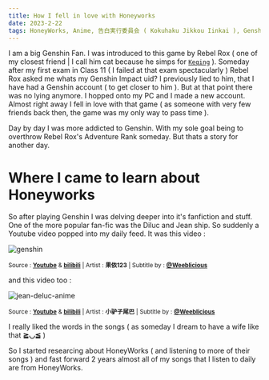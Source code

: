 ```yaml
---
title: How I fell in love with Honeyworks
date: 2023-2-22
tags: HoneyWorks, Anime, 告白実行委員会 ( Kokuhaku Jikkou Iinkai ), Genshin Impact, Rebel Rox
---
```


I am a big Genshin Fan. I was introduced to this game by Rebel Rox ( one of my closest friend | I call him cat because he simps for [`Keqing`](https://genshin-impact.fandom.com/wiki/Keqing) ). Someday after my first exam in Class 11 ( I failed at that exam spectacularly ) Rebel Rox asked me whats my Genshin Impact uid? I previously lied to him, that I have had a Genshin account ( to get closer to him ). But at that point there was no lying anymore. I hopped onto my PC and I made a new account. Almost right away I fell in love with that game ( as someone with very few friends back then, the game was my only way to pass time ).

Day by day I was more addicted to Genshin. With my sole goal being to overthrow Rebel Rox's Adventure Rank someday. But thats a story for another day.

# Where I came to learn about Honeyworks

So after playing Genshin I was delving deeper into it's fanfiction and stuff. One of the more popular fan-fic was the Diluc and Jean ship. So suddenly a Youtube video popped into my daily feed. It was this video :

![genshin](./Genshin.av1)

<sub>

Source : [**Youtube**](https://www.youtube.com/watch/KpZvpVcmo5Q) & [**bilibili**](https://www.bilibili.com/video/BV1MP4y1p7UH/) | Artist : **果依123** | Subtitle by : [**@Weeblicious**](https://www.youtube.com/@Weeblicious)

 </sub>

and this video too :

![jean-deluc-anime](./Jean-deluc-anime.av1)

<sub> 

Source : [**Youtube**](https://www.youtube.com/watch/NuJceGJdDo8) & [**bilibili**](https://www.bilibili.com/video/BV1gL411n7rd/) | Artist : **小驴子尾巴** | Subtitle by : [**@Weeblicious**](https://www.youtube.com/@Weeblicious) 

</sub>

I really liked the words in the songs ( as someday I dream to have a wife like that **≧◡≦** )

So I started researcing about HoneyWorks ( and listening to more of their songs ) and fast forward 2 years almost all of my songs that I listen to daily are from HoneyWorks.
